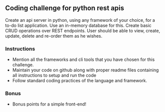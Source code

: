 ## Coding challenge for python rest apis
Create an api server in python, using any framework of your choice, for a to-do list application. Use an in-memory database for this. Create basic CRUD operations over REST endpoints. User should be able to view, create, update, delete and re-order them as he wishes. 

### Instructions
* Mention all the frameworks and cli tools that you have chosen for this challenge.
* Maintain your code on github along with proper readme files containing all instructions to setup and run the code
* Follow standard coding practices of the language and framework.


### Bonus
* Bonus points for a simple front-end!
